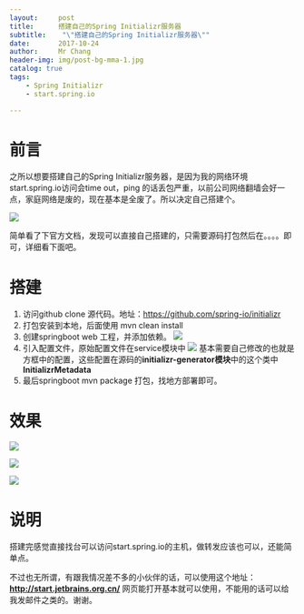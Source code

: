 ```yaml
---
layout:     post
title:     	搭建自己的Spring Initializr服务器
subtitle:    "\"搭建自己的Spring Initializr服务器\""
date:       2017-10-24
author:     Mr Chang
header-img: img/post-bg-mma-1.jpg
catalog: true
tags:
    - Spring Initializr
    - start.spring.io

---
```



# 前言

之所以想要搭建自己的Spring Initializr服务器，是因为我的网络环境start.spring.io访问会time out，ping 的话丢包严重，以前公司网络翻墙会好一点，家庭网络是废的，现在基本是全废了。所以决定自己搭建个。

![](http://cdn-blog.jetbrains.org.cn/17-10-24/75742911.jpg)

简单看了下官方文档，发现可以直接自己搭建的，只需要源码打包然后在。。。。即可，详细看下面吧。



# 搭建

1. 访问github clone 源代码。地址：https://github.com/spring-io/initializr
2. 打包安装到本地，后面使用 mvn clean install
3. 创建springboot web 工程，并添加依赖。
![](http://cdn-blog.jetbrains.org.cn/17-10-24/19930134.jpg)
4. 引入配置文件，原始配置文件在service模块中
![](http://cdn-blog.jetbrains.org.cn/17-10-24/36748972.jpg)
	基本需要自己修改的也就是方框中的配置，这些配置在源码的**initializr-generator模块**中的这个类中**InitializrMetadata**
5. 最后springboot mvn package 打包，找地方部署即可。
	
# 效果

![](http://cdn-blog.jetbrains.org.cn/17-10-24/73063798.jpg)


![](http://cdn-blog.jetbrains.org.cn/17-10-24/71521342.jpg)

![](http://cdn-blog.jetbrains.org.cn/17-10-24/59750904.jpg)

# 说明

搭建完感觉直接找台可以访问start.spring.io的主机，做转发应该也可以，还能简单点。

不过也无所谓，有跟我情况差不多的小伙伴的话，可以使用这个地址： **http://start.jetbrains.org.cn/** 网页能打开基本就可以使用，不能用的话可以给我发邮件之类的。谢谢。




